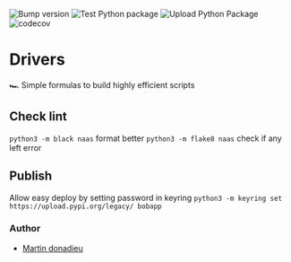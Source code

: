 ![Bump version](https://github.com/jupyter-naas/drivers/workflows/Bump%20version/badge.svg)
![Test Python package](https://github.com/jupyter-naas/drivers/workflows/Test%20Python%20package/badge.svg)
![Upload Python Package](https://github.com/jupyter-naas/drivers/workflows/Upload%20Python%20Package/badge.svg)
![codecov](https://codecov.io/gh/jupyter-naas/drivers/branch/master/graph/badge.svg?token=IUF0AKYEB0)

# Drivers
🏎 Simple formulas to build highly efficient scripts

## Check lint

`python3 -m black naas` format better
`python3 -m flake8 naas` check if any left error

## Publish

Allow easy deploy by setting password in keyring
`python3 -m keyring set https://upload.pypi.org/legacy/ bobapp`


### Author
* [Martin donadieu](https://github.com/riderx)
